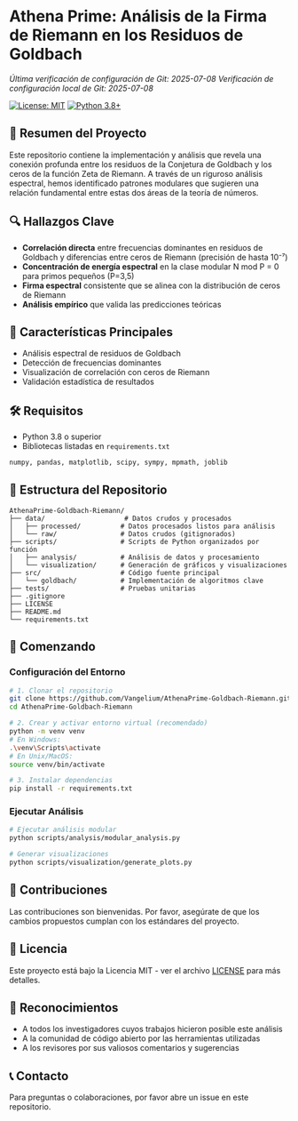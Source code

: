 # Athena Prime: Análisis de la Firma de Riemann en los Residuos de Goldbach

*Última verificación de configuración de Git: 2025-07-08*
*Verificación de configuración local de Git: 2025-07-08*

[![License: MIT](https://img.shields.io/badge/License-MIT-yellow.svg)](https://opensource.org/licenses/MIT)
[![Python 3.8+](https://img.shields.io/badge/python-3.8+-blue.svg)](https://www.python.org/downloads/)

## 📜 Resumen del Proyecto
Este repositorio contiene la implementación y análisis que revela una conexión profunda entre los residuos de la Conjetura de Goldbach y los ceros de la función Zeta de Riemann. A través de un riguroso análisis espectral, hemos identificado patrones modulares que sugieren una relación fundamental entre estas dos áreas de la teoría de números.

## 🔍 Hallazgos Clave

- **Correlación directa** entre frecuencias dominantes en residuos de Goldbach y diferencias entre ceros de Riemann (precisión de hasta 10⁻⁷)
- **Concentración de energía espectral** en la clase modular N mod P = 0 para primos pequeños (P=3,5)
- **Firma espectral** consistente que se alinea con la distribución de ceros de Riemann
- **Análisis empírico** que valida las predicciones teóricas

## 🚀 Características Principales

- Análisis espectral de residuos de Goldbach
- Detección de frecuencias dominantes
- Visualización de correlación con ceros de Riemann
- Validación estadística de resultados

## 🛠️ Requisitos

- Python 3.8 o superior
- Bibliotecas listadas en `requirements.txt`

```bash
numpy, pandas, matplotlib, scipy, sympy, mpmath, joblib
```

## 📂 Estructura del Repositorio

```text
AthenaPrime-Goldbach-Riemann/
├── data/                    # Datos crudos y procesados
│   ├── processed/          # Datos procesados listos para análisis
│   └── raw/                # Datos crudos (gitignorados)
├── scripts/                # Scripts de Python organizados por función
│   ├── analysis/           # Análisis de datos y procesamiento
│   └── visualization/      # Generación de gráficos y visualizaciones
├── src/                    # Código fuente principal
│   └── goldbach/           # Implementación de algoritmos clave
├── tests/                  # Pruebas unitarias
├── .gitignore             
├── LICENSE
├── README.md
└── requirements.txt
```

## 🚀 Comenzando

### Configuración del Entorno

```bash
# 1. Clonar el repositorio
git clone https://github.com/Vangelium/AthenaPrime-Goldbach-Riemann.git
cd AthenaPrime-Goldbach-Riemann

# 2. Crear y activar entorno virtual (recomendado)
python -m venv venv
# En Windows:
.\venv\Scripts\activate
# En Unix/MacOS:
source venv/bin/activate

# 3. Instalar dependencias
pip install -r requirements.txt
```

### Ejecutar Análisis
```bash
# Ejecutar análisis modular
python scripts/analysis/modular_analysis.py

# Generar visualizaciones
python scripts/visualization/generate_plots.py
```

## 🤝 Contribuciones
Las contribuciones son bienvenidas. Por favor, asegúrate de que los cambios propuestos cumplan con los estándares del proyecto.

## 📄 Licencia
Este proyecto está bajo la Licencia MIT - ver el archivo [LICENSE](LICENSE) para más detalles.

## 👏 Reconocimientos
- A todos los investigadores cuyos trabajos hicieron posible este análisis
- A la comunidad de código abierto por las herramientas utilizadas
- A los revisores por sus valiosos comentarios y sugerencias

## 📞 Contacto
Para preguntas o colaboraciones, por favor abre un issue en este repositorio.
